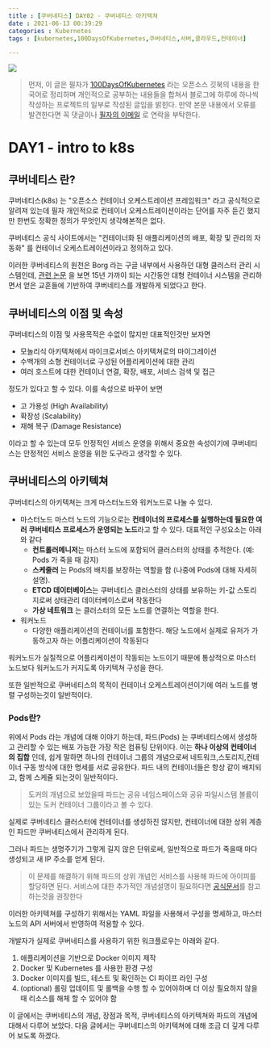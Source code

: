 ```yaml
---
title : [쿠버네티스] DAY02 - 쿠버네티스 아키텍쳐 
date : 2021-06-13 00:39:29 
categories : Kubernetes 
tags : [kubernetes,100DaysOfKubernetes,쿠버네티스,서버,클라우드,컨테이너]

---
```

![](https://i.imgur.com/4VsZ92N.png)


> 먼저, 이 글은 필자가 [100DaysOfKubernetes](https://github.com/100daysofkubernetes/100DaysOfKubernetes) 라는 오픈소스 깃북의 내용을 한국어로 정리하며 개인적으로 공부하는 내용들을 합쳐서 블로그에 하루에 하나씩 작성하는 프로젝트의 일부로 작성된 글임을 밝힌다. 만약 본문 내용에서 오류를 발견한다면 꼭 댓글이나 [필자의 이메일](mailto:hanu@hanukoon.com) 로 연락을 부탁한다.


# DAY1 - intro to k8s

## 쿠버네티스 란?
쿠버네티스(k8s) 는 "오픈소스 컨테이너 오케스트레이션 프레임워크" 라고 공식적으로 알려져 있는데 필자 개인적으로 컨테이너 오케스트레이션이라는 단어를 자주 듣긴 했지만 한번도 정확한 정의가 무엇인지 생각해본적은 없다. 

쿠버네티스 공식 사이트에서는 "컨테이너화 된 애플리케이션의 배포, 확장 및 관리의 자동화" 를 컨테이너 오케스트레이션이라고 정의하고 있다. 

이러한 쿠버네티스의 원천은 Borg 라는 구글 내부에서 사용하던 대형 클러스터 관리 시스템인데,  [관련 논문](https://research.google/pubs/pub43438/) 을 보면 15년 가까이 되는 시간동안 대형 컨테이너 시스템을 관리하면서 얻은 교훈들에 기반하여 쿠버네티스를 개발하게 되었다고 한다.

## 쿠버네티스의 이점 및 속성
쿠버네티스의 이점 및 사용목적은 수없이 많지만 대표적인것만 보자면

-   모놀리식 아키텍쳐에서 마이크로서비스 아키텍쳐로의 마이그레이션
-   수백개의 소형 컨테이너로 구성된 어플리케이션에 대한 관리
-   여러 호스트에 대한 컨테이너 연결, 확장, 배포, 서비스 검색 및 접근

정도가 있다고 할 수 있다. 이를 속성으로 바꾸어 보면

-   고 가용성 (High Availability)
-   확장성 (Scalability)
-   재해 복구 (Damage Resistance)

이라고 할 수 있는데 모두 안정적인 서비스 운영을 위해서 중요한 속성이기에 쿠버네티스는 안정적인 서비스 운영을 위한 도구라고 생각할 수 있다.

## 쿠버네티스의 아키텍쳐
쿠버네티스의 아키텍쳐는 크게 마스터노드와 워커노드로 나눌 수 있다.
* 마스터노드
	마스터 노드의 기능으로는 **컨테이너의 프로세스를 실행하는데 필요한 여러 쿠버네티스 프로세스가 운영되는 노드**라고 할 수 있다. 대표적인 구성요소는 아래와 같다
	- **컨트롤러메니저**는 마스터 노드에 포함되어 클러스터의 상태를 추적한다. (예: Pods 가 죽을 때 감지)
	-  **스케줄러** 는  Pods의 배치를 보장하는 역할을 함 (나중에 Pods에 대해 자세히 설명).
	-  **ETCD 데이터베이스**는 쿠버네티스 클러스터의 상태를 보유하는 키-값 스토리지로써 상태관리 데이터베이스로써 작동한다
	- **가상 네트워크** 는 클러스터의 모든 노드를 연결하는 역할을 한다.
* 워커노드
	* 다양한 애플리케이션의 컨테이너를 포함한다. 해당 노드에서 실제로 유저가 가동하고자 하는 어플리케이션이 작동된다

워커노드가 실질적으로 어플리케이션이 작동되는 노드이기 때문에 통상적으로 마스터노드보다 워커노드가 커지도록 아키텍쳐 구성을 한다.

또한 일반적으로 쿠버네티스의 목적이 컨테이너 오케스트레이션이기에 여러 노드를 병렬 구성하는것이 일반적이다.


### Pods란?
위에서 Pods 라는 개념에 대해 이야기 하는데, 파드(Pods) 는  쿠버네티스에서  생성하고  관리할  수  있는  배포  가능한  가장  작은  컴퓨팅  단위이다. 이는 **하나 이상의 컨테이너의 집합** 인데, 쉽게 말하면 하나의 컨테이너 그룹의 개념으로써 네트워크,스토리지,컨테이너 구동 방식에 대한 명세를 서로 공유한다. 파드 내의 컨테이너들은 항상 같이 배치되고, 함께 스케쥴 되는것이 일반적이다.
> 도커의 개념으로 보았을때 파드는 공유 네임스페이스와 공유 파일시스템 볼륨이 있는 도커 컨테이너 그룹이라고 볼 수 있다.

실제로 쿠버네티스 클러스터에 컨테이너를 생성하진 않지만, 컨테이너에 대한 상위 계층인 파드만 쿠버네티스에서 관리하게 된다.

그러나 파드는 생명주기가 그렇게 길지 않은 단위로써, 일반적으로 파드가 죽을때 마다 생성되고 새 IP 주소를 얻게 된다. 

> 이 문제를 해결하기 위해 파드의 상위 개념인 서비스를 사용해 파드에 아이피를 할당하면 된다. 서비스에 대한 추가적인 개념설명이 필요하다면 [공식문서](https://kubernetes.io/ko/docs/concepts/services-networking/service/)를 참고하는것을 권장한다

이러한 아키텍쳐를 구성하기 위해서는 YAML 파일을 사용해서 구성을 명세하고, 마스터 노드의 API 서버에서 반영하여 적용할 수 있다.

개발자가 실제로 쿠버네티스를 사용하기 위한 워크플로우는 아래와 같다.
1.  애플리케이션을 기반으로 Docker 이미지 제작
2.  Docker 및 Kubernetes 를 사용한 환경 구성
3.   Docker 이미지를 빌드, 테스트 및 확인하는 CI 파이프 라인 구성
4. (optional) 롤링 업데이트 및 롤백을 수행 할 수 있어야하며 더 이상 필요하지 않을 때 리소스를 해체 할 수 있어야 함

이 글에서는 쿠버네티스의 개념, 장점과 목적, 쿠버네티스의 아키텍쳐와 파드의 개념에 대해서 다루어 보았다. 다음 글에서는 쿠버네티스의 아키텍쳐에 대해 조금 더 깊게 다루어 보도록 하겠다.
<!--stackedit_data:
eyJoaXN0b3J5IjpbLTExMDA1MTI2NjJdfQ==
-->